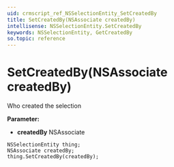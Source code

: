 ```yaml
---
uid: crmscript_ref_NSSelectionEntity_SetCreatedBy
title: SetCreatedBy(NSAssociate createdBy)
intellisense: NSSelectionEntity.SetCreatedBy
keywords: NSSelectionEntity, GetCreatedBy
so.topic: reference
---
```


# SetCreatedBy(NSAssociate createdBy)

Who created the selection

**Parameter:** 
 - **createdBy** NSAssociate

```crmscript
NSSelectionEntity thing;
NSAssociate createdBy;
thing.SetCreatedBy(createdBy);
```

